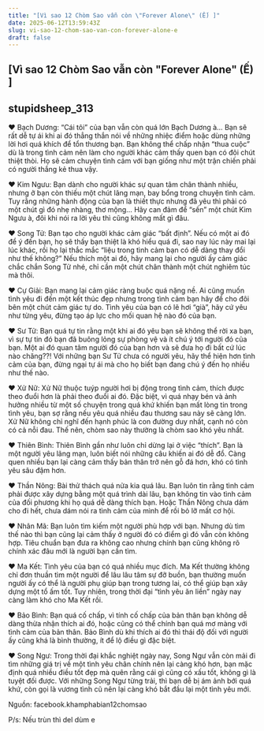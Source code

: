 ```yaml
---
title: "[Vì sao 12 Chòm Sao vẫn còn \"Forever Alone\" (Ế) ]"
date: 2025-06-12T13:59:43Z
slug: vi-sao-12-chom-sao-van-con-forever-alone-e
draft: false
---
```


## [Vì sao 12 Chòm Sao vẫn còn "Forever Alone" (Ế) ]

## stupidsheep_313

♥ Bạch Dương: “Cái tôi” của bạn vẫn còn quá lớn Bạch Dương à… Bạn sẽ rất dễ tự ái khi ai đó thẳng thắn nói về những nhiệc điểm hoặc dùng những lời hơi quá khích để tổn thương bạn. Bạn không thể chấp nhận “thua cuộc” dù là trong tình cảm nên làm cho người khác cảm thấy quen bạn có đôi chút thiệt thòi. Họ sẽ cảm chuyện tình cảm với bạn giống như một trận chiến phải có người thắng kẻ thua vậy.

 ♥ Kim Ngưu: Bạn dành cho người khác sự quan tâm chân thành nhiều, nhưng ở bạn còn thiếu một chút lãng mạn, bay bổng trong chuyện tình cảm. Tuy rằng những hành động của bạn là thiết thực nhưng đã yêu thì phải có một chút gì đó nhẹ nhàng, thơ mộng… Hãy can đảm để “sến” một chút Kim Ngưu à, đôi khi nói ra lời yêu thì cũng không mất gì đâu.

 ♥ Song Tử: Bạn tạo cho người khác cảm giác “bất định”. Nếu có một ai đó để ý đến bạn, họ sẽ thấy bạn thiệt là khó hiểu quá đi, sao nay lúc này mai lại lúc khác, rồi họ lại thắc mắc “liệu trong tình cảm bạn có dễ dàng thay đổi như thế không?” Nếu thích một ai đó, hãy mang lại cho người ấy cảm giác chắc chắn Song Tử nhé, chỉ cần một chút chân thành một chút nghiêm túc mà thôi.

 ♥ Cự Giải: Bạn mang lại cảm giác ràng buộc quá nặng nề. Ai cũng muốn tình yêu đi đến một kết thúc đẹp nhưng trong tình cảm bạn hãy để cho đôi bên một chút cảm giác tự do. Tình yêu của bạn có lẽ hơi “già”, hãy cứ yêu như từng yêu, đừng tạo áp lực cho mối quan hệ nào đó của bạn.

 ♥ Sư Tử: Bạn quá tự tin rằng một khi ai đó yêu bạn sẽ không thể rời xa bạn, vì sự tự tin đó bạn đã buông lỏng sự phòng vệ và ít chú ý tới người đó của bạn. Một ai đó quan tâm người đó của bạn hơn và sẽ đưa họ đi bất cứ lúc nào chăng??! Với những bạn Sư Tử chưa có người yêu, hãy thể hiện hơn tình cảm của bạn, đừng ngại tự ái mà cho họ biết bạn đang chú ý đến họ nhiều như thế nào.

 ♥ Xử Nữ: Xử Nữ thuộc tuýp người hơi bị động trong tình cảm, thích được theo đuổi hơn là phải theo đuổi ai đó. Đặc biệt, vì quá nhạy bén và ảnh hưởng nhiều từ một số chuyện trong quá khứ khiến bạn mất lòng tin trong tình yêu, bạn sợ rằng nếu yêu quá nhiều đau thương sau này sẽ càng lớn. Xử Nữ không chỉ nghĩ đến hạnh phúc là con đường duy nhất, cạnh nó còn có cả nỗi đau. Thế nên, chòm sao này thường là chòm sao khó yêu nhất.

 ♥ Thiên Bình: Thiên Bình gần như luôn chỉ dừng lại ở việc “thích”. Bạn là một người yêu lãng mạn, luôn biết nói những câu khiến ai đó dễ đổ. Càng quen nhiều bạn lại càng cảm thấy bản thân trở nên gỗ đá hơn, khó có tình yêu sâu đậm hơn.

 ♥ Thần Nông: Bài thử thách quá nửa kia quá lâu. Bạn luôn tìn rằng tình cảm phải được xây dựng bằng một quá trình dài lâu, bạn không tin vào tình cảm của đối phương khi họ quá dễ dàng thích bạn. Hoặc Thần Nông chưa dám cho đi hết, chưa dám nói ra tình cảm của mình để rồi bỏ lỡ mất cơ hội.

 ♥ Nhân Mã: Bạn luôn tìm kiếm một người phù hợp với bạn. Nhưng dù tìm thế nào thì bạn cũng lại cảm thấy ở người đó có điểm gì đó vẫn còn không hợp. Tiêu chuẩn bạn đưa ra không cao nhưng chính bạn cũng không rõ chính xác đâu mới là người bạn cần tìm. 

 ♥ Ma Kết: Tình yêu của bạn có quá nhiều mục đích. Ma Kết thường không chỉ đơn thuần tìm một người để lâu lâu tâm sự đỡ buồn, bạn thường muốn người ấy có thể là người phụ giúp bạn trong tương lai, có thể giúp bạn xây dựng một tổ ấm tốt. Tuy nhiên, trong thời đại “tình yêu ăn liền” ngày nay càng làm khó cho Ma Kết rồi.

 ♥ Bảo Bình: Bạn quá cố chấp, vì tính cố chấp của bản thân bạn không dễ dàng thừa nhận thích ai đó, hoặc cũng có thể chính bạn quá mơ màng với tình cảm của bản thân. Bảo Bình dù khi thích ai đó thì thái độ đối với người ấy cũng khá là bình thường, ít để lộ điều gì đặc biệt.

 ♥ Song Ngư: Trong thời đại khắc nghiệt ngày nay, Song Ngư vẫn còn mải đi tìm những giá trị về một tình yêu chân chính nên lại càng khó hơn, bạn mặc định quá nhiều điều tốt đẹp mà quên rằng cái gì cũng có xấu tốt, không gì là tuyệt đối được. Với những Song Ngư từng trải, thì bạn dễ bị ám ảnh bới quá khứ, còn gọi là vương tình cũ nên lại càng khó bắt đầu lại một tình yêu mới.
 
Nguồn: facebook.khamphabian12chomsao
 
P/s: Nếu trùn thì del dùm e